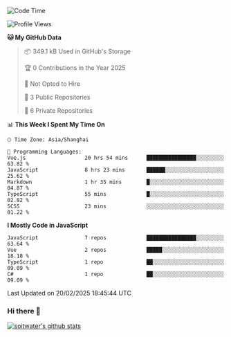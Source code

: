 <!--START_SECTION:waka-->
![Code Time](http://img.shields.io/badge/Code%20Time-4%2C640%20hrs-blue)

![Profile Views](http://img.shields.io/badge/Profile%20Views-1-blue)

**🐱 My GitHub Data** 

> 📦 349.1 kB Used in GitHub's Storage 
 > 
> 🏆 0 Contributions in the Year 2025
 > 
> 🚫 Not Opted to Hire
 > 
> 📜 3 Public Repositories 
 > 
> 🔑 6 Private Repositories 
 > 
📊 **This Week I Spent My Time On** 

```text
🕑︎ Time Zone: Asia/Shanghai

💬 Programming Languages: 
Vue.js                   20 hrs 54 mins      ████████████████░░░░░░░░░   63.82 % 
JavaScript               8 hrs 23 mins       ██████░░░░░░░░░░░░░░░░░░░   25.62 % 
Markdown                 1 hr 35 mins        █░░░░░░░░░░░░░░░░░░░░░░░░   04.87 % 
TypeScript               55 mins             █░░░░░░░░░░░░░░░░░░░░░░░░   02.82 % 
SCSS                     23 mins             ░░░░░░░░░░░░░░░░░░░░░░░░░   01.22 % 
```

**I Mostly Code in JavaScript** 

```text
JavaScript               7 repos             ████████████████░░░░░░░░░   63.64 % 
Vue                      2 repos             █████░░░░░░░░░░░░░░░░░░░░   18.18 % 
TypeScript               1 repo              ██░░░░░░░░░░░░░░░░░░░░░░░   09.09 % 
C#                       1 repo              ██░░░░░░░░░░░░░░░░░░░░░░░   09.09 % 
```




 Last Updated on 20/02/2025 18:45:44 UTC
<!--END_SECTION:waka-->

### Hi there 👋
[![soitwater's github stats](https://github-readme-stats.vercel.app/api?username=soitwater)](https://github.com/soitwater/github-readme-stats)
